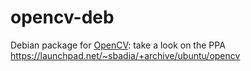 # opencv-deb

Debian package for [OpenCV](http://opencv.org/): take a look on the PPA <https://launchpad.net/~sbadia/+archive/ubuntu/opencv>
